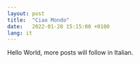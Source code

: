 ```yaml
---
layout: post
title:  "Ciao Mondo"
date:   2022-01-28 15:15:00 +0100
lang: it
---
```


Hello World, more posts will follow in Italian.